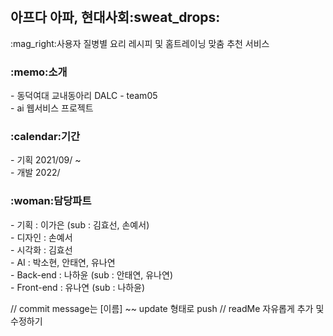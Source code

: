 <br>
<h2>아프다 아파, 현대사회:sweat_drops:</h2>
:mag_right:사용자 질병별 요리 레시피 및 홈트레이닝 맞춤 추천 서비스

<br>
<h3>:memo:소개</h3>
- 동덕여대 교내동아리 DALC - team05 <br>
- ai 웹서비스 프로젝트

<br>
<h3>:calendar:기간</h3>
- 기획 2021/09/ ~ <br>
- 개발 2022/

<br>
<h3>:woman:담당파트</h3>
- 기획 : 이가은 (sub : 김효선, 손예서) <br>
- 디자인 : 손예서 <br>
- 시각화 : 김효선 <br>
- AI : 박소현, 안태연, 유나연 <br>
- Back-end : 나하윤 (sub : 안태연, 유나연) <br>
- Front-end : 유나연 (sub : 나하윤) <br>


// commit message는 [이름] ~~ update 형태로 push
// readMe 자유롭게 추가 및 수정하기
